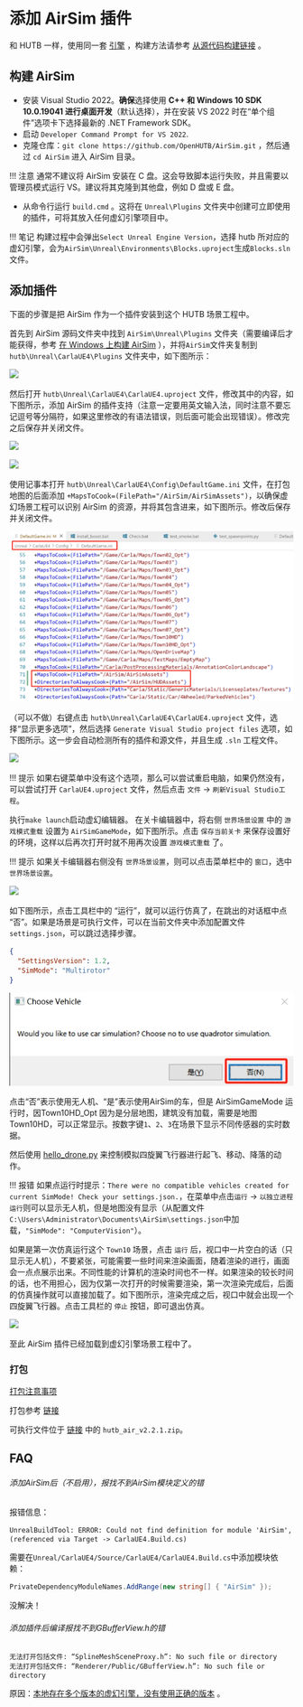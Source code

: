# 添加 AirSim 插件
和 HUTB 一样，使用同一套 [引擎](https://github.com/OpenHUTB/engine) ，构建方法请参考 [从源代码构建链接](https://openhutb.github.io/doc/build_carla/) 。


## 构建 AirSim
* 安装 Visual Studio 2022。**确保**选择使用 **C++ 和 Windows 10 SDK 10.0.19041 进行桌面开发**（默认选择），并在安装 VS 2022 时在“单个组件”选项卡下选择最新的 .NET Framework SDK。 
* 启动 `Developer Command Prompt for VS 2022`.
* 克隆仓库：`git clone https://github.com/OpenHUTB/AirSim.git` ，然后通过 `cd AirSim` 进入 AirSim 目录。

!!! 注意
    通常不建议将 AirSim 安装在 C 盘。这会导致脚本运行失败，并且需要以管理员模式运行 VS。建议将其克隆到其他盘，例如 D 盘或 E 盘。 

* 从命令行运行 `build.cmd` 。这将在 `Unreal\Plugins` 文件夹中创建可立即使用的插件，可将其放入任何虚幻引擎项目中。


!!! 笔记
    构建过程中会弹出`Select Unreal Engine Version`，选择 hutb 所对应的虚幻引擎，会为`AirSim\Unreal\Environments\Blocks.uproject`生成`Blocks.sln`文件。


## 添加插件

下面的步骤是把 AirSim 作为一个插件安装到这个 HUTB 场景工程中。

首先到 AirSim 源码文件夹中找到 `AirSim\Unreal\Plugins` 文件夹（需要编译后才能获得，参考 [在 Windows 上构建 AirSim](../build_windows.md) ），并将`AirSim`文件夹复制到 `hutb\Unreal\CarlaUE4\Plugins` 文件夹中，如下图所示：

![](../images/dev/copy_AirSim_plugin_in_HUTB.jpg)


然后打开 `hutb\Unreal\CarlaUE4\CarlaUE4.uproject` 文件，修改其中的内容，如下图所示，添加 AirSim 的插件支持（注意一定要用英文输入法，同时注意不要忘记逗号等分隔符，如果这里修改的有语法错误，则后面可能会出现错误）。修改完之后保存并关闭文件。

![](../images/dev/HUTB_add_airsim_support_AdditionalDependencies.png)

![](../images/dev/HUTB_add_airsim_support_add_plugin.jpg)


使用记事本打开 `hutb\Unreal\CarlaUE4\Config\DefaultGame.ini` 文件，在打包地图的后面添加 `+MapsToCook=(FilePath="/AirSim/AirSimAssets")`，以确保虚幻场景工程可以识别 AirSim 的资源，并将其包含进来，如下图所示。修改后保存并关闭文件。

![](../images/dev/HUTB_add_MapsToCook.jpg)

（可以不做）右键点击 `hutb\Unreal\CarlaUE4\CarlaUE4.uproject` 文件，选择“显示更多选项”，然后选择 `Generate Visual Studio project files` 选项，如下图所示。这一步会自动检测所有的插件和源文件，并且生成 `.sln` 工程文件。


![](../images/dev//HUTB_generate_vs_project_files.jpg)

!!! 提示
    如果右键菜单中没有这个选项，那么可以尝试重启电脑，如果仍然没有，可以尝试打开 `CarlaUE4.uproject` 文件，然后点击 `文件` -> `刷新Visual Studio工程`。

<!-- 
生成成功后，双击打开 `CarlaUE4.sln`，在 Visual Studio 中确认编译选项为 `Development Editor` 和 `Win64`，同时 `CarlaUE4` 设为启动项，然后点击 `调试` -> `开始执行`。此时，虚幻引擎编辑器右下角出现了`新插件可用`的提示，说明虚幻引擎已经能够识别到 AirSim 插件了。
-->

执行`make launch`启动虚幻编辑器。
在关卡编辑器中，将右侧 `世界场景设置` 中的 `游戏模式重载` 设置为 `AirSimGameMode`，如下图所示。点击 `保存当前关卡` 来保存设置好的环境，这样以后再次打开时就不用再次设置 `游戏模式重载` 了。


!!! 提示
    如果关卡编辑器右侧没有 `世界场景设置`，则可以点击菜单栏中的 `窗口`，选中 `世界场景设置`。




![](../images/dev/HUTB_game_mode_setting.jpg)

如下图所示，点击工具栏中的 “运行”，就可以运行仿真了，在跳出的对话框中点 “否”。如果是场景是可执行文件，可以在当前文件夹中添加配置文件`settings.json`，可以跳过选择步骤。
```json
{
  "SettingsVersion": 1.2,
  "SimMode": "Multirotor"
}
```



![](../map/images/LandscapeMountains_select_car_or_quadrotor.jpg)

点击“否”表示使用无人机、“是”表示使用AirSim的车，但是 AirSimGameMode 运行时，因Town10HD_Opt 因为是分层地图，建筑没有加载，需要是地图 Town10HD，可以正常显示。按数字键`1`、`2`、`3`在场景下显示不同传感器的实时数据。

然后使用 [hello_drone.py](https://github.com/OpenHUTB/air/blob/main/PythonClient/multirotor/hello_drone.py) 来控制模拟四旋翼飞行器进行起飞、移动、降落的动作。

!!! 报错
    如果点运行时提示：`There were no compatible vehicles created for current SimMode! Check your settings.json.`，在菜单中点击`运行` -> `以独立进程运行`则可以显示无人机，但是地图没有显示（从配置文件`C:\Users\Administrator\Documents\AirSim\settings.json`中加载，`"SimMode": "ComputerVision"`）。

如果是第一次仿真运行这个 `Town10` 场景，点击 `运行` 后，视口中一片空白的话（只显示无人机），不要紧张，可能需要一些时间来渲染画面，随着渲染的进行，画面会一点点展示出来。不同性能的计算机的渲染时间也不一样。如果渲染的较长时间的话，也不用担心，因为仅第一次打开的时候需要渲染，第一次渲染完成后，后面的仿真操作就可以直接加载了。如下图所示，渲染完成之后，视口中就会出现一个四旋翼飞行器。点击工具栏的 `停止` 按钮，即可退出仿真。

![](../images/dev/HUTB_simulation.gif)


至此 AirSim 插件已经加载到虚幻引擎场景工程中了。

### 打包

[打包注意事项](../build_faq.md#packaging-a-binary-including-the-airsim-plugin)

打包参考 [链接](https://blog.csdn.net/nenchoumi3119/article/details/148474734)


可执行文件位于 [链接](https://pan.baidu.com/s/1YJc4Gnhp20Og7VhKkrkXcQ?pwd=hutb) 中的 `hutb_air_v2.2.1.zip`。


## FAQ


###### 添加AirSim后（不启用），报找不到AirSim模块定义的错
报错信息：
```text
UnrealBuildTool: ERROR: Could not find definition for module 'AirSim', (referenced via Target -> CarlaUE4.Build.cs)
```
需要在`Unreal/CarlaUE4/Source/CarlaUE4/CarlaUE4.Build.cs`中添加模块依赖：
```C#
PrivateDependencyModuleNames.AddRange(new string[] { "AirSim" });
```
没解决！


###### 添加插件后编译报找不到GBufferView.h的错
```text
无法打开包括文件: “SplineMeshSceneProxy.h”: No such file or directory
无法打开包括文件: “Renderer/Public/GBufferView.h”: No such file or directory
```
原因：[本地存在多个版本的虚幻引擎，没有使用正确的版本](https://openhutb.github.io/doc/tuto_D_windows_debug/#problems) 。